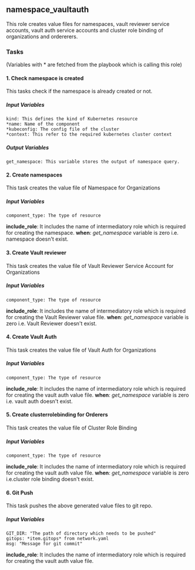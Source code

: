 [//]: # (##############################################################################################)
[//]: # (Copyright Accenture. All Rights Reserved.)
[//]: # (SPDX-License-Identifier: Apache-2.0)
[//]: # (##############################################################################################)

## namespace_vaultauth
This role creates value files for namespaces, vault reviewer service accounts, vault auth service accounts and cluster role binding of organizations and ordererers.

### Tasks
(Variables with * are fetched from the playbook which is calling this role)
#### 1. Check namespace is created
This tasks check if the namespace is already created or not.
##### Input Variables

    kind: This defines the kind of Kubernetes resource
    *name: Name of the component 
    *kubeconfig: The config file of the cluster
    *context: This refer to the required kubernetes cluster context
##### Output Variables

    get_namespace: This variable stores the output of namespace query.

#### 2. Create namespaces
This task creates the value file of Namespace for Organizations
##### Input Variables
    component_type: The type of resource
**include_role**: It includes the name of intermediatory role which is required for creating the namespace.
**when**: *get_namespace* variable is zero i.e. namespace doesn't exist. 

#### 3. Create Vault reviewer
This task creates the value file of Vault Reviewer Service Account for Organizations
##### Input Variables
    component_type: The type of resource
**include_role**: It includes the name of intermediatory role which is required for creating the Vault Reviewer value file.
**when**: *get_namespace* variable is zero i.e. Vault Reviewer doesn't exist. 

#### 4. Create Vault Auth
This task creates the value file of Vault Auth for Organizations
##### Input Variables
    component_type: The type of resource
**include_role**: It includes the name of intermediatory role which is required for creating the vault auth value file.
**when**: *get_namespace* variable is zero i.e. vault auth doesn't exist. 

#### 5. Create clusterrolebinding for Orderers
This task creates the value file of Cluster Role Binding
##### Input Variables
    component_type: The type of resource
**include_role**: It includes the name of intermediatory role which is required for creating the vault auth value file.
**when**: *get_namespace* variable is zero i.e.cluster role binding doesn't exist. 

#### 6. Git Push
This task pushes the above generated value files to git repo.
##### Input Variables
    GIT_DIR: "The path of directory which needs to be pushed"
    gitops: *item.gitops* from network.yaml
    msg: "Message for git commit"

**include_role**: It includes the name of intermediatory role which is required for creating the vault auth value file.
